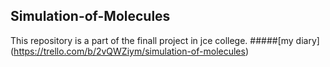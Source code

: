 ## Simulation-of-Molecules

This repository is a part of the finall project in jce college.
#####[my diary] (https://trello.com/b/2vQWZiym/simulation-of-molecules)
 
